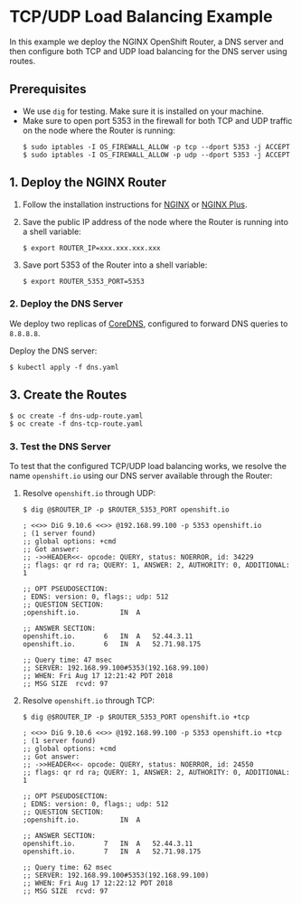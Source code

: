 # TCP/UDP Load Balancing Example

In this example we deploy the NGINX OpenShift Router, a DNS server and then configure both TCP and UDP load balancing for the DNS server using routes.

## Prerequisites

* We use `dig` for testing. Make sure it is installed on your machine.
* Make sure to open port 5353 in the firewall for both TCP and UDP traffic on the node where the Router is running:
    ```
    $ sudo iptables -I OS_FIREWALL_ALLOW -p tcp --dport 5353 -j ACCEPT
    $ sudo iptables -I OS_FIREWALL_ALLOW -p udp --dport 5353 -j ACCEPT
    ```

## 1. Deploy the NGINX Router

1. Follow the installation instructions for [NGINX](../../docs/nginx-oss-router-install.md) or [NGINX Plus](../../docs/nginx-plus-router-install.md).

1. Save the public IP address of the node where the Router is running into a shell variable:
    ```
    $ export ROUTER_IP=xxx.xxx.xxx.xxx
    ```
1. Save port 5353 of the Router into a shell variable:
    ```
    $ export ROUTER_5353_PORT=5353
    ```

### 2. Deploy the DNS Server

We deploy two replicas of [CoreDNS](https://coredns.io/), configured to forward DNS queries to `8.8.8.8`.

Deploy the DNS server:

```
$ kubectl apply -f dns.yaml
```

## 3. Create the Routes

```
$ oc create -f dns-udp-route.yaml
$ oc create -f dns-tcp-route.yaml
```

### 3. Test the DNS Server

To test that the configured TCP/UDP load balancing works, we resolve the name `openshift.io` using our DNS server available through the Router:

1. Resolve `openshift.io` through UDP:
    ```
    $ dig @$ROUTER_IP -p $ROUTER_5353_PORT openshift.io

    ; <<>> DiG 9.10.6 <<>> @192.168.99.100 -p 5353 openshift.io
    ; (1 server found)
    ;; global options: +cmd
    ;; Got answer:
    ;; ->>HEADER<<- opcode: QUERY, status: NOERROR, id: 34229
    ;; flags: qr rd ra; QUERY: 1, ANSWER: 2, AUTHORITY: 0, ADDITIONAL: 1

    ;; OPT PSEUDOSECTION:
    ; EDNS: version: 0, flags:; udp: 512
    ;; QUESTION SECTION:
    ;openshift.io.			IN	A

    ;; ANSWER SECTION:
    openshift.io.		6	IN	A	52.44.3.11
    openshift.io.		6	IN	A	52.71.98.175

    ;; Query time: 47 msec
    ;; SERVER: 192.168.99.100#5353(192.168.99.100)
    ;; WHEN: Fri Aug 17 12:21:42 PDT 2018
    ;; MSG SIZE  rcvd: 97
    ```
    
1. Resolve `openshift.io` through TCP:
    ```
    $ dig @$ROUTER_IP -p $ROUTER_5353_PORT openshift.io +tcp

    ; <<>> DiG 9.10.6 <<>> @192.168.99.100 -p 5353 openshift.io +tcp
    ; (1 server found)
    ;; global options: +cmd
    ;; Got answer:
    ;; ->>HEADER<<- opcode: QUERY, status: NOERROR, id: 24550
    ;; flags: qr rd ra; QUERY: 1, ANSWER: 2, AUTHORITY: 0, ADDITIONAL: 1

    ;; OPT PSEUDOSECTION:
    ; EDNS: version: 0, flags:; udp: 512
    ;; QUESTION SECTION:
    ;openshift.io.			IN	A

    ;; ANSWER SECTION:
    openshift.io.		7	IN	A	52.44.3.11
    openshift.io.		7	IN	A	52.71.98.175

    ;; Query time: 62 msec
    ;; SERVER: 192.168.99.100#5353(192.168.99.100)
    ;; WHEN: Fri Aug 17 12:22:12 PDT 2018
    ;; MSG SIZE  rcvd: 97
    ```
